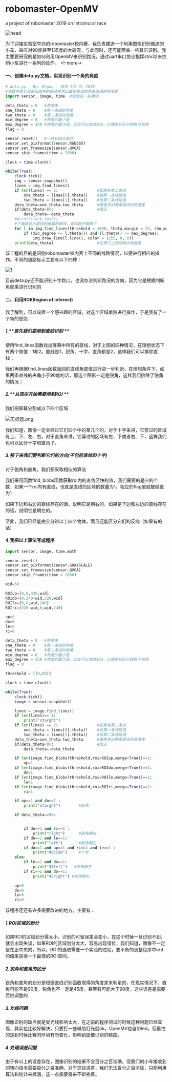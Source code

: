 # robomaster-OpenMV
a project of robomaster 2019 on Intramural race

![head](https://ksr-ugc.imgix.net/assets/022/418/689/2babfabc079b82a2ab8eb527a589baf0_original.jpg?ixlib=rb-1.1.0&w=680&fit=max&v=1535845522&auto=format&gif-q=50&q=92&s=d00b5c3ecc28b8c4790e0705a959730a)

为了迎接实验室举办的robomaster校内赛，我负责建造一个利用图像识别循迹的小车，来应对90度甚至135度的大转弯，与此同时，还可能面临一些其它识别。我主要要研究的是如何利用OpenMV来识别路况，通过uart串口协议指挥stm32来控制小车进行一系列的动作。
<!-more->
#### 一、创建deta.py文档，实现识别一个角的角度

```python
# deta.py - By: Engou - 周日 9月 31 2018
#本脚本能实现画出图中的直线并求出最先发现的两条直线的角度差
import sensor, image, time  #包含进一些模块

deta_theta = 0   #角度差
one_theta = 0    #第一条线的角度
two_theta = 0    #第二条线的角度
min_degree = 0   #角度的最小值
max_degree = 359 #角度的最大值，此处可以改成360，以便更好区分锐角与钝角
flag = 0

sensor.reset()   #一些初始化操作
sensor.set_pixformat(sensor.RGB565)
sensor.set_framesize(sensor.QVGA)
sensor.skip_frames(time = 2000)

clock = time.clock()

while(True):
    clock.tick()
    img = sensor.snapshot()
    lines = img.find_lines()
    if len(lines) == 2:                 #如果有第二条线
        one_theta = lines[0].theta()    #给第一条线赋值
        two_theta = lines[1].theta()    #给第二条线赋值
    deta_theta=one_theta-two_theta      #做差求出两条直线的角度差
    if(deta_theta<0):                   #取正
        deta_theta=-deta_theta
    #print(clock.fps())
    #下面是显示直线到画面的模块，具体就不解释了
    for l in img.find_lines(threshold = 1000, theta_margin = 25, rho_margin = 25):
        if (min_degree <= l.theta()) and (l.theta() <= max_degree):
            img.draw_line(l.line(), color = (255, 0, 0))
    print(deta_theta)                   #在串口上连续输出角度差
```

该工程的目的是识别robomaster校内赛上不同的线路情况，以便进行相应的操作。不同的道路标示主要有以下四种：

![1](https://i.loli.net/2018/09/30/5bb0e4c980ccd.png)

目前deta.py还不能识别十字路口，也没办法判断路况的方向，因为它是根据判断角度来进行识别的

#### 二、利用ROI(Region of interest)

我了解到，可以设置一个感兴趣的区域，对这个区域单独进行操作，于是我有了一个新的思路：

##### 1.**首先我们要用到直线识别 **

使用find_lines函数找出屏幕中所有的直线，对于上图的四种情况，在理想状态下有两个取值：1和2。直线是1，锐角、十字、直角都是2，这样我们可以排除直线；

我们再根据find_lines函数返回的直线角度值进行进一步判断。在理想条件下，如果两条直线的夹角小于90度的话，那这个图形一定是锐角，这样我们排除了锐角的情况；

##### 2.**从现在开始需要用到ROI **

我们把屏幕分割成以下四个区域

![无标题.png](https://i.loli.net/2018/10/05/5bb76fabc939e.png)



我们知道，图像一定会经过它们四个中的某几个的，对于十字来讲，它穿过的区域有上、下、左、右，对于直角来讲，它穿过的区域有左、下或者右、下，这样我们也可以区分十字和直角了。

##### 3.**接下来我们要判断它们的方向(不包括直线和十字)**

对于锐角和直角，我们都采取相似的算法

我们采用函数find_blobs函数获取roi内的直线区块的值，我们需要的是它的个数，如果一个roi内有直线，也就是直线的区块的数量为1，相应的flag值就被赋值为1

如果下边和右边的直线存在的话，说明它是朝右的，如果是下边和左边的直线存在的话，说明它是朝左的。

至此，我们已经能完全分辨以上四个物体，而且还能区分它们的反向（如果有的话）

#### **4.我把以上算法写成程序**

```python
import sensor, image, time,math

sensor.reset()
sensor.set_pixformat(sensor.GRAYSCALE)
sensor.set_framesize(sensor.QVGA)
sensor.skip_frames(time = 2000)

wid=50

ROIup=[0,0,320,wid]
ROIdo=[0,240-wid,320,wid]
ROIle=[0,0,wid,240]
ROIri=[320-wid,0,wid,240]

up=0
do=0
le=0
ri=0

deta_theta = 0   #角度差
one_theta = 0    #第一条线的角度
two_theta = 0    #第二条线的角度
min_degree = 0   #角度的最小值
max_degree = 359 #角度的最大值，此处可以改成360，以便更好区分锐角与钝角
flag = 0

threshold = [(0,60)]

clock = time.clock()

while(True):
    clock.tick()
    image = sensor.snapshot()

    lines = image.find_lines()
    if len(lines)== 1:
        print("starght")
    if len(lines) == 2:                 #如果有第二条线
        one_theta = lines[0].theta()    #给第一条线赋值
        two_theta = lines[1].theta()    #给第二条线赋值
    deta_theta=one_theta-two_theta      #做差求出两条直线的角度差
    if(deta_theta<0):                   #取正
        deta_theta=-deta_theta

    if len(image.find_blobs(threshold,roi=ROIup,merge=True))==1:
        up=1
    if len(image.find_blobs(threshold,roi=ROIdo,merge=True))==1:
        do=1
    if len(image.find_blobs(threshold,roi=ROIle,merge=True))==1:
        le=1
    if len(image.find_blobs(threshold,roi=ROIri,merge=True))==1:
        ri=1

    if up==1 and do==1 :
        print("starght") 		#直角

    if deta_theta==90:


        if do==1 and ri==1 :
            print("right")		#直角朝右
        if do==1 and le==1:
            print("left") 		#直角朝左
        if do==1 and up==1 and ri==1 and le==1 :
            print("decide")  	#十字
    else:
        if le==1 and do==1:
            print("45left")   #锐角朝左
        if ri==1 and do==1:
            print("45right") #锐角朝右

    up=0
    do=0
    le=0
    ri=0

```

该程序还还有许多需要改进的地方，主要有：

##### 1.**ROI区域的划分**

如果ROI的区域划分得太小，识别的可留误差会变小，在这个时候一旦识别不到，就会出现失误，如果ROI的区域划分太大，容易出现错位，我们知道，图像不一定是在正中央的，所以，ROI的选取需要一个实验的过程，要不断的调整程序中`wid` 的值来获得一个最佳的ROI空间。

##### **2.锐角和直角的区分**

锐角和直角的划分是根据直线识别函数取得的角度差来判定的，在现实情况下，直角可能不是90度，锐角也不一定是45度，甚至有可能大于90度，这些误差是需要后继调整的

##### **3.光线问题**

图像识别的缺点就是受光线影响太大，在之前的程序测试的时候这种问题已经显现，其实也比较好解决，只要打一些辅助灯光就ok，OpenMV也自带led，但最怕的是到时候比赛的环境有所变化，影响到图像识别的精度。

##### **4.处理误差问题**

由于有以上的误差存在，图像识别的结果不会百分之百准确，但我们的小车接收到的转向指令需要百分之百准确，对于这些误差，我们无法百分之百消除，只能利用算法和统计来抵消，这一点需要将来不断完善。















